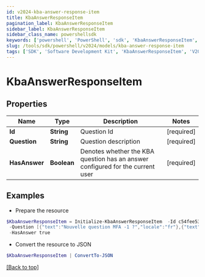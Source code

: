 ```yaml
---
id: v2024-kba-answer-response-item
title: KbaAnswerResponseItem
pagination_label: KbaAnswerResponseItem
sidebar_label: KbaAnswerResponseItem
sidebar_class_name: powershellsdk
keywords: ['powershell', 'PowerShell', 'sdk', 'KbaAnswerResponseItem', 'V2024KbaAnswerResponseItem'] 
slug: /tools/sdk/powershell/v2024/models/kba-answer-response-item
tags: ['SDK', 'Software Development Kit', 'KbaAnswerResponseItem', 'V2024KbaAnswerResponseItem']
---
```



# KbaAnswerResponseItem

## Properties

Name | Type | Description | Notes
------------ | ------------- | ------------- | -------------
**Id** | **String** | Question Id | [required]
**Question** | **String** | Question description | [required]
**HasAnswer** | **Boolean** | Denotes whether the KBA question has an answer configured for the current user | [required]

## Examples

- Prepare the resource
```powershell
$KbaAnswerResponseItem = Initialize-KbaAnswerResponseItem  -Id c54fee53-2d63-4fc5-9259-3e93b9994135 `
 -Question [{"text":"Nouvelle question MFA -1 ?","locale":"fr"},{"text":"MFA new question -1 ?","locale":""}] `
 -HasAnswer true
```

- Convert the resource to JSON
```powershell
$KbaAnswerResponseItem | ConvertTo-JSON
```


[[Back to top]](#) 

